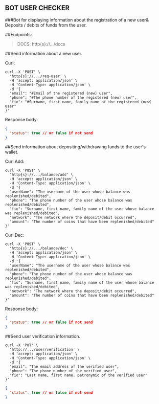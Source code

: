 BOT USER CHECKER
-----
###Bot for displaying information about the registration of a new user& Deposits / debits of funds from the user.

##Endpoints:

>DOCS: http{s}://.../docs

##Send information about a new user.

Curl: 

```shell
curl -X 'POST' \ 
  'http{s}://.../req-user' \
  -H 'accept: application/json' \
  -H 'Content-Type: application/json' \
  -d '{
  "email": "#Email of the registered (new) user",
  "phone": "#The phone number of the registered (new) user",
  "fio": "#Surname, first name, family name of the registered (new) user"
}'
```

Response body:

```json
{
  "status": true // or false if not send
}
```

##Send information about depositing/withdrawing funds to the user's wallet.

Curl Add: 

```shell
curl -X 'POST' \
  'http{s}://.../balance/add' \
  -H 'accept: application/json' \
  -H 'Content-Type: application/json' \
  -d '{
  "userName": "The username of the user whose balance was replenished/debited",
  "phone": "The phone number of the user whose balance was replenished/debited",
  "fio": "Surname, first name, family name of the user whose balance was replenished/debited",
  "network": "The network where the deposit/debit occurred",
  "amount": "The number of coins that have been replenished/debited"
}'
```

Curl Dec: 

```shell
curl -X 'POST' \
  'http{s}://.../balance/dec' \
  -H 'accept: application/json' \
  -H 'Content-Type: application/json' \
  -d '{
  "userName": "The username of the user whose balance was replenished/debited",
  "phone": "The phone number of the user whose balance was replenished/debited",
  "fio": "Surname, first name, family name of the user whose balance was replenished/debited",
  "network": "The network where the deposit/debit occurred",
  "amount": "The number of coins that have been replenished/debited"
}'
```

Response body:

```json
{
  "status": true // or false if not send
}
```

##Send user verification information.

```shell
curl -X 'PUT' \
  'http://.../user/verification' \
  -H 'accept: application/json' \
  -H 'Content-Type: application/json' \
  -d '{
  "email": "The email address of the verified user",
  "phone": "The phone number of the verified user",
  "fio": "Last name, first name, patronymic of the verified user"
}'
```

```json
{
  "status": true // or false if not send
}
```
